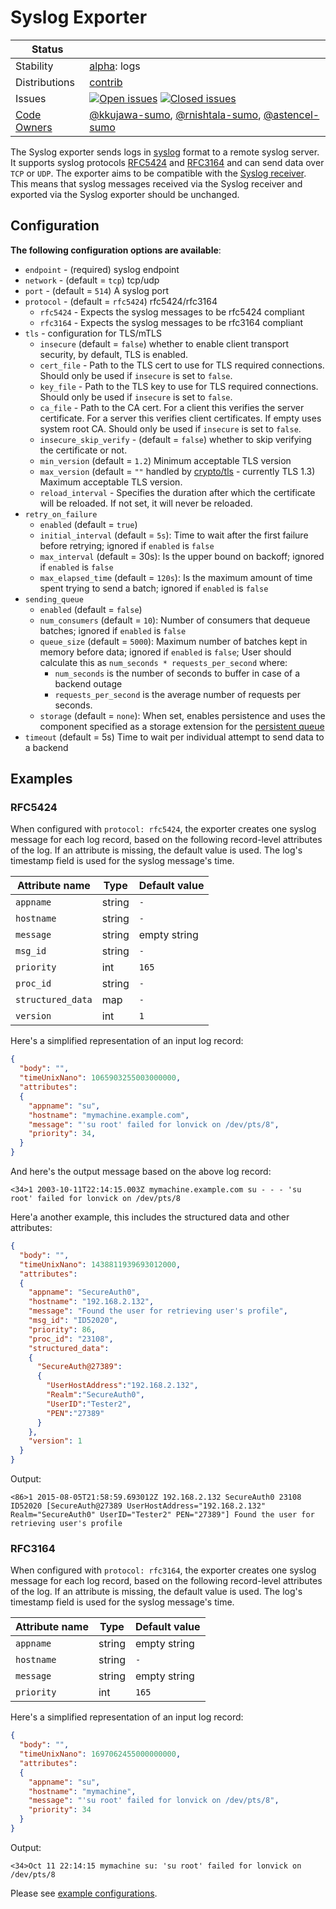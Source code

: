 # Syslog Exporter

<!-- status autogenerated section -->
| Status        |           |
| ------------- |-----------|
| Stability     | [alpha]: logs   |
| Distributions | [contrib] |
| Issues        | [![Open issues](https://img.shields.io/github/issues-search/open-telemetry/opentelemetry-collector-contrib?query=is%3Aissue%20is%3Aopen%20label%3Aexporter%2Fsyslog%20&label=open&color=orange&logo=opentelemetry)](https://github.com/open-telemetry/opentelemetry-collector-contrib/issues?q=is%3Aopen+is%3Aissue+label%3Aexporter%2Fsyslog) [![Closed issues](https://img.shields.io/github/issues-search/open-telemetry/opentelemetry-collector-contrib?query=is%3Aissue%20is%3Aclosed%20label%3Aexporter%2Fsyslog%20&label=closed&color=blue&logo=opentelemetry)](https://github.com/open-telemetry/opentelemetry-collector-contrib/issues?q=is%3Aclosed+is%3Aissue+label%3Aexporter%2Fsyslog) |
| [Code Owners](https://github.com/open-telemetry/opentelemetry-collector-contrib/blob/main/CONTRIBUTING.md#becoming-a-code-owner)    | [@kkujawa-sumo](https://www.github.com/kkujawa-sumo), [@rnishtala-sumo](https://www.github.com/rnishtala-sumo), [@astencel-sumo](https://www.github.com/astencel-sumo) |

[alpha]: https://github.com/open-telemetry/opentelemetry-collector#alpha
[contrib]: https://github.com/open-telemetry/opentelemetry-collector-releases/tree/main/distributions/otelcol-contrib
<!-- end autogenerated section -->

The Syslog exporter sends logs in [syslog][syslog_wikipedia] format to a remote syslog server.
It supports syslog protocols [RFC5424][RFC5424] and [RFC3164][RFC3164] and can send data over `TCP` or `UDP`.
The exporter aims to be compatible with the [Syslog receiver][syslog_receiver].
This means that syslog messages received via the Syslog receiver and exported via the Syslog exporter should be unchanged.

## Configuration

**The following configuration options are available**:

- `endpoint` - (required) syslog endpoint
- `network` - (default = `tcp`) tcp/udp
- `port` - (default = `514`) A syslog port
- `protocol` - (default = `rfc5424`) rfc5424/rfc3164
  - `rfc5424` - Expects the syslog messages to be rfc5424 compliant
  - `rfc3164` - Expects the syslog messages to be rfc3164 compliant
- `tls` - configuration for TLS/mTLS
  - `insecure` (default = `false`) whether to enable client transport security, by default, TLS is enabled.
  - `cert_file` - Path to the TLS cert to use for TLS required connections. Should only be used if `insecure` is set to `false`.
  - `key_file` - Path to the TLS key to use for TLS required connections. Should only be used if `insecure` is set to `false`.
  - `ca_file` - Path to the CA cert. For a client this verifies the server certificate. For a server this verifies client certificates. If empty uses system root CA. Should only be used if `insecure` is set to `false`.
  - `insecure_skip_verify` -  (default = `false`) whether to skip verifying the certificate or not.
  - `min_version` (default = `1.2`) Minimum acceptable TLS version
  - `max_version` (default = `""` handled by [crypto/tls][cryptoTLS] - currently TLS 1.3) Maximum acceptable TLS version.
  - `reload_interval` - Specifies the duration after which the certificate will be reloaded. If not set, it will never be reloaded.
- `retry_on_failure`
  - `enabled` (default = `true`)
  - `initial_interval` (default = `5s`): Time to wait after the first failure before retrying; ignored if `enabled` is `false`
  - `max_interval` (default = 30s): Is the upper bound on backoff; ignored if `enabled` is `false`
  - `max_elapsed_time` (default = `120s`): Is the maximum amount of time spent trying to send a batch; ignored if `enabled` is `false`
- `sending_queue`
  - `enabled` (default = `false`)
  - `num_consumers` (default = `10`): Number of consumers that dequeue batches; ignored if `enabled` is `false`
  - `queue_size` (default = `5000`): Maximum number of batches kept in memory before data; ignored if `enabled` is `false`;
  User should calculate this as `num_seconds * requests_per_second` where:
    - `num_seconds` is the number of seconds to buffer in case of a backend outage
    - `requests_per_second` is the average number of requests per seconds.
  - `storage` (default = `none`): When set, enables persistence and uses the component specified as a storage extension for the [persistent queue][persistent_queue]
- `timeout` (default = 5s) Time to wait per individual attempt to send data to a backend

## Examples

### RFC5424

When configured with `protocol: rfc5424`, the exporter creates one syslog message for each log record,
based on the following record-level attributes of the log.
If an attribute is missing, the default value is used.
The log's timestamp field is used for the syslog message's time.

| Attribute name    | Type   | Default value  |
| ----------------- | ------ | -------------- |
| `appname`         | string | `-`            |
| `hostname`        | string | `-`            |
| `message`         | string | empty string   |
| `msg_id`          | string | `-`            |
| `priority`        | int    | `165`          |
| `proc_id`         | string | `-`            |
| `structured_data` | map    | `-`            |
| `version`         | int    | `1`            |

Here's a simplified representation of an input log record:

```json
{
  "body": "",
  "timeUnixNano": 1065903255003000000,
  "attributes":
  {
    "appname": "su",
    "hostname": "mymachine.example.com",
    "message": "'su root' failed for lonvick on /dev/pts/8",
    "priority": 34,
  }
}
```

And here's the output message based on the above log record:

```console
<34>1 2003-10-11T22:14:15.003Z mymachine.example.com su - - - 'su root' failed for lonvick on /dev/pts/8
```

Here'a another example, this includes the structured data and other attributes:

```json
{
  "body": "",
  "timeUnixNano": 1438811939693012000,
  "attributes":
  {
    "appname": "SecureAuth0",
    "hostname": "192.168.2.132",
    "message": "Found the user for retrieving user's profile",
    "msg_id": "ID52020",
    "priority": 86,
    "proc_id": "23108",
    "structured_data":
    {
      "SecureAuth@27389":
      {
        "UserHostAddress":"192.168.2.132",
        "Realm":"SecureAuth0",
        "UserID":"Tester2",
        "PEN":"27389"
      }
    },
    "version": 1
  }
}
```

Output:

```console
<86>1 2015-08-05T21:58:59.693012Z 192.168.2.132 SecureAuth0 23108 ID52020 [SecureAuth@27389 UserHostAddress="192.168.2.132" Realm="SecureAuth0" UserID="Tester2" PEN="27389"] Found the user for retrieving user's profile
```

### RFC3164

When configured with `protocol: rfc3164`, the exporter creates one syslog message for each log record,
based on the following record-level attributes of the log.
If an attribute is missing, the default value is used.
The log's timestamp field is used for the syslog message's time.

| Attribute name    | Type   | Default value  |
| ----------------- | ------ | -------------- |
| `appname`         | string | empty string   |
| `hostname`        | string | `-`            |
| `message`         | string | empty string   |
| `priority`        | int    | `165`          |

Here's a simplified representation of an input log record:

```json
{
  "body": "",
  "timeUnixNano": 1697062455000000000,
  "attributes":
  {
    "appname": "su",
    "hostname": "mymachine",
    "message": "'su root' failed for lonvick on /dev/pts/8",
    "priority": 34
  }
}
```

Output:

```console
<34>Oct 11 22:14:15 mymachine su: 'su root' failed for lonvick on /dev/pts/8
```

Please see [example configurations](./examples/).

[syslog_wikipedia]: https://en.wikipedia.org/wiki/Syslog
[RFC5424]: https://www.rfc-editor.org/rfc/rfc5424
[RFC3164]: https://www.rfc-editor.org/rfc/rfc3164
[syslog_receiver]: https://github.com/open-telemetry/opentelemetry-collector-contrib/tree/main/receiver/syslogreceiver
[cryptoTLS]: https://github.com/golang/go/blob/518889b35cb07f3e71963f2ccfc0f96ee26a51ce/src/crypto/tls/common.go#L706-L709
[persistent_queue]: https://github.com/open-telemetry/opentelemetry-collector/blob/main/exporter/exporterhelper/README.md#persistent-queue
